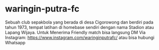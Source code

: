 # waringin-putra-fc
Sebuah club sepakbola yang berada di desa Cigorowong dan berdiri pada tahun 1973, tempat latihan di homebase sendiri dengan nama Stadion atau Lapang Wijaya. 
Untuk Menerima Friendly match bisa langsung DM Via Instagram: https://www.instagram.com/waringinputrafc/
                                                              atau bisa hubungi Whatsapp


